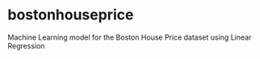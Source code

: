 # bostonhouseprice
Machine Learning model for the Boston House Price dataset using Linear Regression
